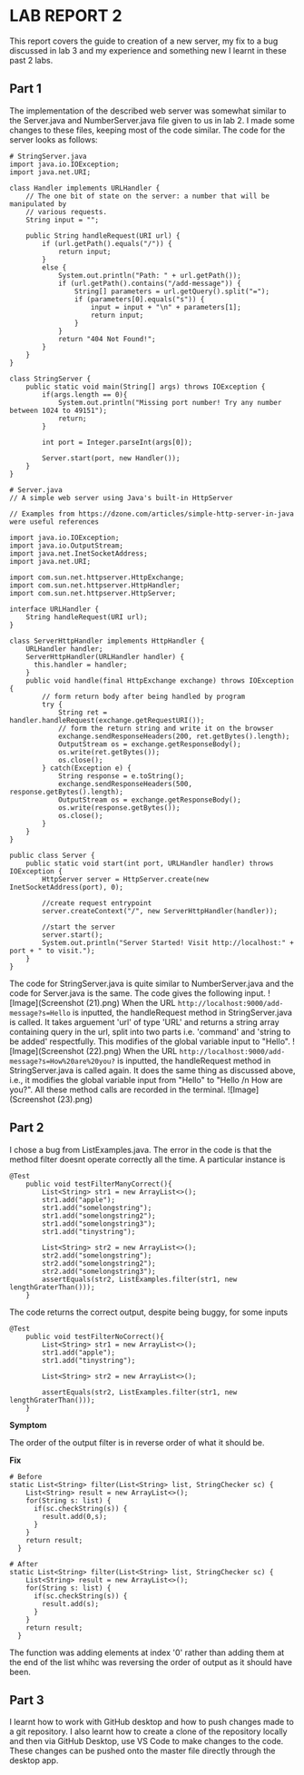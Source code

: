 # **LAB REPORT 2**
This report covers the guide to creation of a new server, my fix to a bug discussed in lab 3 and my experience and something new I learnt in these past 2 labs.
## **Part 1**
The implementation of the described web server was somewhat similar to the Server.java and NumberServer.java file given to us in lab 2. I made some changes to these files, keeping most of the code similar. The code for the server looks as follows:
```
# StringServer.java
import java.io.IOException;
import java.net.URI;

class Handler implements URLHandler {
    // The one bit of state on the server: a number that will be manipulated by
    // various requests.
    String input = "";

    public String handleRequest(URI url) {
        if (url.getPath().equals("/")) {
            return input;
        }
        else {
            System.out.println("Path: " + url.getPath());
            if (url.getPath().contains("/add-message")) {
                String[] parameters = url.getQuery().split("=");
                if (parameters[0].equals("s")) {
                    input = input + "\n" + parameters[1];
                    return input;
                }
            }
            return "404 Not Found!";
        }
    }
}

class StringServer {
    public static void main(String[] args) throws IOException {
        if(args.length == 0){
            System.out.println("Missing port number! Try any number between 1024 to 49151");
            return;
        }

        int port = Integer.parseInt(args[0]);

        Server.start(port, new Handler());
    }
}
```
```
# Server.java
// A simple web server using Java's built-in HttpServer

// Examples from https://dzone.com/articles/simple-http-server-in-java were useful references

import java.io.IOException;
import java.io.OutputStream;
import java.net.InetSocketAddress;
import java.net.URI;

import com.sun.net.httpserver.HttpExchange;
import com.sun.net.httpserver.HttpHandler;
import com.sun.net.httpserver.HttpServer;

interface URLHandler {
    String handleRequest(URI url);
}

class ServerHttpHandler implements HttpHandler {
    URLHandler handler;
    ServerHttpHandler(URLHandler handler) {
      this.handler = handler;
    }
    public void handle(final HttpExchange exchange) throws IOException {
        // form return body after being handled by program
        try {
            String ret = handler.handleRequest(exchange.getRequestURI());
            // form the return string and write it on the browser
            exchange.sendResponseHeaders(200, ret.getBytes().length);
            OutputStream os = exchange.getResponseBody();
            os.write(ret.getBytes());
            os.close();
        } catch(Exception e) {
            String response = e.toString();
            exchange.sendResponseHeaders(500, response.getBytes().length);
            OutputStream os = exchange.getResponseBody();
            os.write(response.getBytes());
            os.close();
        }
    }
}

public class Server {
    public static void start(int port, URLHandler handler) throws IOException {
        HttpServer server = HttpServer.create(new InetSocketAddress(port), 0);

        //create request entrypoint
        server.createContext("/", new ServerHttpHandler(handler));

        //start the server
        server.start();
        System.out.println("Server Started! Visit http://localhost:" + port + " to visit.");
    }
}
```
The code for StringServer.java is quite similar to NumberServer.java and the code for Server.java is the same. The code gives the following input.
![Image](Screenshot (21).png)
When the URL `http://localhost:9000/add-message?s=Hello` is inputted, the handleRequest method in StringServer.java is called. It takes arguement 'url' of type 'URL' and returns a string array containing query in the url, split into two parts i.e. 'command' and 'string to be added' respectfully. This modifies of the global variable input to "Hello".
![Image](Screenshot (22).png)
When the URL `http://localhost:9000/add-message?s=How%20are%20you?` is inputted, the handleRequest method in StringServer.java is called again. It does the same thing as discussed above, i.e., it modifies the global variable input from "Hello" to "Hello /n How are you?". All these method calls are recorded in the terminal.
![Image](Screenshot (23).png)

## **Part 2**
I chose a bug from ListExamples.java. The error in the code is that the method filter doesnt operate correctly all the time. A particular instance is 
```
@Test
    public void testFilterManyCorrect(){
        List<String> str1 = new ArrayList<>();
        str1.add("apple");
        str1.add("somelongstring");
        str1.add("somelongstring2");
        str1.add("somelongstring3");
        str1.add("tinystring");       
        
        List<String> str2 = new ArrayList<>();
        str2.add("somelongstring");
        str2.add("somelongstring2");
        str2.add("somelongstring3");
        assertEquals(str2, ListExamples.filter(str1, new lengthGraterThan()));
    }
```
The code returns the correct output, despite being buggy, for some inputs
```
@Test
    public void testFilterNoCorrect(){
        List<String> str1 = new ArrayList<>();
        str1.add("apple");
        str1.add("tinystring");       
        
        List<String> str2 = new ArrayList<>();

        assertEquals(str2, ListExamples.filter(str1, new lengthGraterThan()));
    }
```
**Symptom**


The order of the output filter is in reverse order of what it should be.

**Fix**
```
# Before
static List<String> filter(List<String> list, StringChecker sc) {
    List<String> result = new ArrayList<>();
    for(String s: list) {
      if(sc.checkString(s)) {
        result.add(0,s);
      }
    }
    return result;
  }
```
```
# After
static List<String> filter(List<String> list, StringChecker sc) {
    List<String> result = new ArrayList<>();
    for(String s: list) {
      if(sc.checkString(s)) {
        result.add(s);
      }
    }
    return result;
  }
```
The function was adding elements at index '0' rather than adding them at the end of the list whihc was reversing the order of output as it should have been.

## **Part 3**
I learnt how to work with GitHub desktop and how to push changes made to a git repository. I also learnt how to create a clone of the repository locally and then via GitHub Desktop, use VS Code to make changes to the code. These changes can be pushed onto the master file directly through the desktop app.
